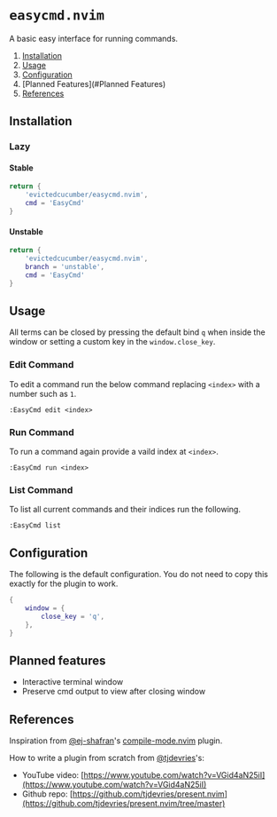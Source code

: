 # `easycmd.nvim`

A basic easy interface for running commands.

1. [Installation](#Installation)
2. [Usage](#Usage)
3. [Configuration](#Configuration)
4. [Planned Features](#Planned Features)
5. [References](#References)


## Installation

### Lazy

#### Stable

```lua
return {
    'evictedcucumber/easycmd.nvim',
    cmd = 'EasyCmd'
}
```

#### Unstable

```lua
return {
    'evictedcucumber/easycmd.nvim',
    branch = 'unstable',
    cmd = 'EasyCmd'
}
```

## Usage

All terms can be closed by pressing the default bind `q` when inside the window or setting a custom key in the `window.close_key`.

### Edit Command

To edit a command run the below command replacing `<index>` with a number such as `1`.

```
:EasyCmd edit <index>
```

### Run Command

To run a command again provide a vaild index at `<index>`.

```
:EasyCmd run <index>
```

### List Command

To list all current commands and their indices run the following.

```
:EasyCmd list
```

## Configuration

The following is the default configuration. You do not need to copy this exactly for the plugin to work.

```lua
{
    window = {
        close_key = 'q',
    },
}
```

## Planned features
- Interactive terminal window
- Preserve cmd output to view after closing window

## References

Inspiration from [@ej-shafran](https://github.com/ej-shafran)'s [compile-mode.nvim](https://github.com/ej-shafran/compile-mode.nvim) plugin.

How to write a plugin from scratch from [@tjdevries](https://github.com/tjdevries)'s:
- YouTube video: [https://www.youtube.com/watch?v=VGid4aN25iI](https://www.youtube.com/watch?v=VGid4aN25iI)
- Github repo: [https://github.com/tjdevries/present.nvim](https://github.com/tjdevries/present.nvim/tree/master)
